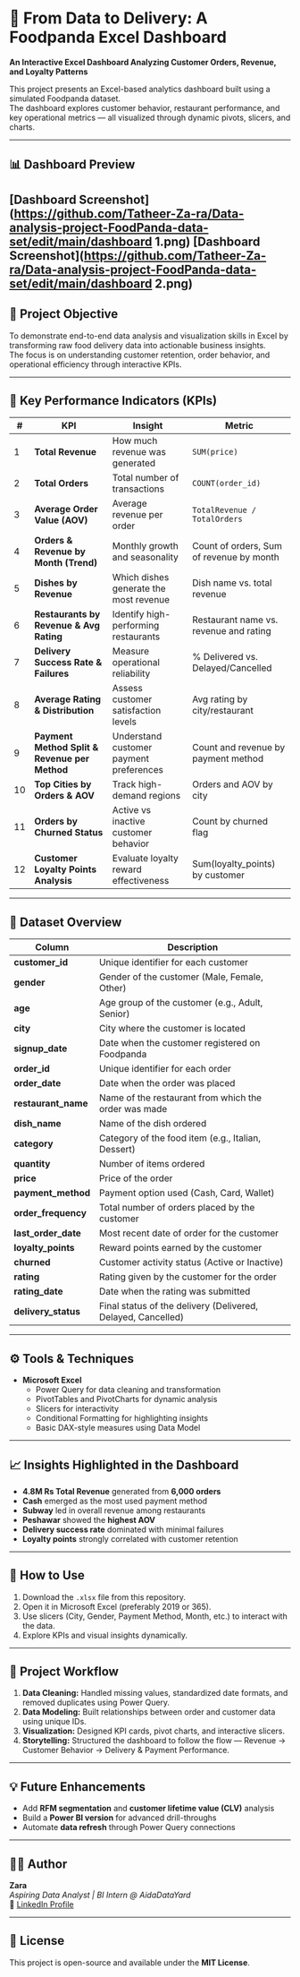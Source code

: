 # 🥡 From Data to Delivery: A Foodpanda Excel Dashboard

**An Interactive Excel Dashboard Analyzing Customer Orders, Revenue, and Loyalty Patterns**

This project presents an Excel-based analytics dashboard built using a simulated Foodpanda dataset.  
The dashboard explores customer behavior, restaurant performance, and key operational metrics — all visualized through dynamic pivots, slicers, and charts.

---

## 📊 Dashboard Preview
[Dashboard Screenshot](https://github.com/Tatheer-Za-ra/Data-analysis-project-FoodPanda-data-set/edit/main/dashboard 1.png)
[Dashboard Screenshot](https://github.com/Tatheer-Za-ra/Data-analysis-project-FoodPanda-data-set/edit/main/dashboard 2.png)
---

## 🎯 Project Objective
To demonstrate end-to-end data analysis and visualization skills in Excel by transforming raw food delivery data into actionable business insights.  
The focus is on understanding customer retention, order behavior, and operational efficiency through interactive KPIs.

---

## 🔑 Key Performance Indicators (KPIs)

| # | KPI | Insight | Metric |
|---|-----|----------|---------|
| 1 | **Total Revenue** | How much revenue was generated | `SUM(price)` |
| 2 | **Total Orders** | Total number of transactions | `COUNT(order_id)` |
| 3 | **Average Order Value (AOV)** | Average revenue per order | `TotalRevenue / TotalOrders` |
| 4 | **Orders & Revenue by Month (Trend)** | Monthly growth and seasonality | Count of orders, Sum of revenue by month |
| 5 | **Dishes by Revenue** | Which dishes generate the most revenue | Dish name vs. total revenue |
| 6 | **Restaurants by Revenue & Avg Rating** | Identify high-performing restaurants | Restaurant name vs. revenue and rating |
| 7 | **Delivery Success Rate & Failures** | Measure operational reliability | % Delivered vs. Delayed/Cancelled |
| 8 | **Average Rating & Distribution** | Assess customer satisfaction levels | Avg rating by city/restaurant |
| 9 | **Payment Method Split & Revenue per Method** | Understand customer payment preferences | Count and revenue by payment method |
| 10 | **Top Cities by Orders & AOV** | Track high-demand regions | Orders and AOV by city |
| 11 | **Orders by Churned Status** | Active vs inactive customer behavior | Count by churned flag |
| 12 | **Customer Loyalty Points Analysis** | Evaluate loyalty reward effectiveness | Sum(loyalty_points) by customer |

---

## 🧩 Dataset Overview

| Column | Description |
|--------|--------------|
| **customer_id** | Unique identifier for each customer |
| **gender** | Gender of the customer (Male, Female, Other) |
| **age** | Age group of the customer (e.g., Adult, Senior) |
| **city** | City where the customer is located |
| **signup_date** | Date when the customer registered on Foodpanda |
| **order_id** | Unique identifier for each order |
| **order_date** | Date when the order was placed |
| **restaurant_name** | Name of the restaurant from which the order was made |
| **dish_name** | Name of the dish ordered |
| **category** | Category of the food item (e.g., Italian, Dessert) |
| **quantity** | Number of items ordered |
| **price** | Price of the order |
| **payment_method** | Payment option used (Cash, Card, Wallet) |
| **order_frequency** | Total number of orders placed by the customer |
| **last_order_date** | Most recent date of order for the customer |
| **loyalty_points** | Reward points earned by the customer |
| **churned** | Customer activity status (Active or Inactive) |
| **rating** | Rating given by the customer for the order |
| **rating_date** | Date when the rating was submitted |
| **delivery_status** | Final status of the delivery (Delivered, Delayed, Cancelled) |

---

## ⚙️ Tools & Techniques

- **Microsoft Excel**
  - Power Query for data cleaning and transformation  
  - PivotTables and PivotCharts for dynamic analysis  
  - Slicers for interactivity  
  - Conditional Formatting for highlighting insights  
  - Basic DAX-style measures using Data Model

---

## 📈 Insights Highlighted in the Dashboard

- **4.8M Rs Total Revenue** generated from **6,000 orders**
- **Cash** emerged as the most used payment method
- **Subway** led in overall revenue among restaurants
- **Peshawar** showed the **highest AOV**
- **Delivery success rate** dominated with minimal failures
- **Loyalty points** strongly correlated with customer retention

---

## 🚀 How to Use
1. Download the `.xlsx` file from this repository.  
2. Open it in Microsoft Excel (preferably 2019 or 365).  
3. Use slicers (City, Gender, Payment Method, Month, etc.) to interact with the data.  
4. Explore KPIs and visual insights dynamically.

---

## 🧭 Project Workflow
1. **Data Cleaning:** Handled missing values, standardized date formats, and removed duplicates using Power Query.  
2. **Data Modeling:** Built relationships between order and customer data using unique IDs.  
3. **Visualization:** Designed KPI cards, pivot charts, and interactive slicers.  
4. **Storytelling:** Structured the dashboard to follow the flow — Revenue → Customer Behavior → Delivery & Payment Performance.

---

## 💡 Future Enhancements
- Add **RFM segmentation** and **customer lifetime value (CLV)** analysis  
- Build a **Power BI version** for advanced drill-throughs  
- Automate **data refresh** through Power Query connections  

---

## 👩‍💻 Author
**Zara**  
_Aspiring Data Analyst | BI Intern @ AidaDataYard_  
📍 [LinkedIn Profile](www.linkedin.com/in/tatheer-zahra-6a1232289)

---

## 🪪 License
This project is open-source and available under the **MIT License**.
